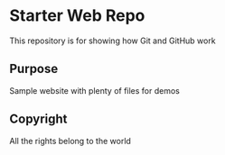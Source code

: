 # Starter Web Repo

This repository is for showing how Git and GitHub work

## Purpose

Sample website with plenty of files for demos

## Copyright

All the rights belong to the world